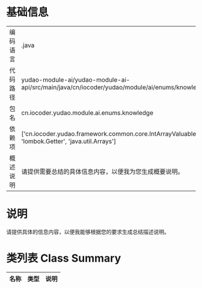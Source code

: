 # 基础信息

|      |      |
|------|------|
| 编码语言 | .java |
| 代码路径 | yudao-module-ai/yudao-module-ai-api/src/main/java/cn/iocoder/yudao/module/ai/enums/knowledge/AiKnowledgeDocumentStatusEnum.java |
| 包名 | cn.iocoder.yudao.module.ai.enums.knowledge |
| 依赖项 | ['cn.iocoder.yudao.framework.common.core.IntArrayValuable', 'lombok.AllArgsConstructor', 'lombok.Getter', 'java.util.Arrays'] |
| 概述说明 | 请提供需要总结的具体信息内容，以便我为您生成概要说明。 |

# 说明

请提供具体的信息内容，以便我能够根据您的要求生成总结描述说明。

# 类列表 Class Summary

| 名称   | 类型  | 说明 |
|-------|------|-------------|




